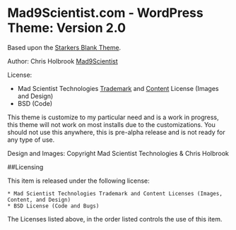 # Mad9Scientist.com - WordPress Theme: Version 2.0

Based upon the [Starkers Blank Theme](http://viewportindustries.com/products/starkers/).

Author: Chris Holbrook [Mad9Scientist](http://mad9scientist.com)

License: 
* Mad Scientist Technologies [Trademark](http://madscitech.com/about/trademarks/) and [Content](http://madscitech.com/about/license/) License (Images and Design)
* BSD (Code)

This theme is customize to my particular need and is a work in progress, this theme will not work on most installs due to the customizations. You should not use this anywhere, this is pre-alpha release and is not ready for any type of use.

Design and Images: Copyright Mad Scientist Technologies & Chris Holbrook

##Licensing

This item is released under the following license:

	* Mad Scientist Technologies Trademark and Content Licenses (Images, Content, and Design)
	* BSD License (Code and Bugs)


The Licenses listed above, in the order listed controls the use of this item.
